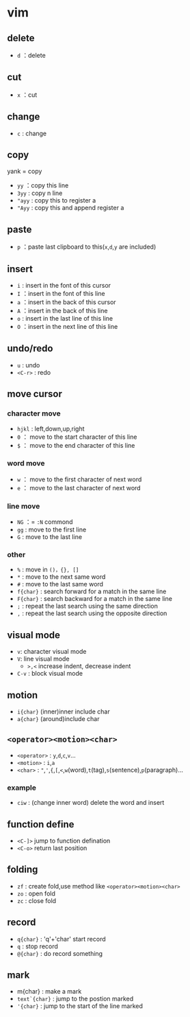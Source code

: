 # vim
## delete
- `d` ：delete
## cut
- `x` ：cut
## change
- `c` : change
## copy
 yank = copy
-  `yy` ：copy this line
-  `3yy` : copy n line
-  `"ayy` : copy this to register a
- `"Ayy` : copy this and append register a
## paste
- `p` ：paste last clipboard to this(`x`,`d`,`y` are included)
## insert
- `i` : insert in the font of this cursor
- `I` ：insert in the font of this line
- `a` ：insert in the back of this cursor
- `A` ：insert in the back of this line
- `o` : insert in the last line of this line
- `O` ：insert in the next line of this line

## undo/redo
- `u` : undo
- `<C-r>` : redo
## move cursor
### character move
- `hjkl` : left,down,up,right
- `0` ： move to the start character of this line
- `$` ： move to the end character of this line
### word move
- `w` ： move to the first character of next word
- `e` ： move to the last character of next word
### line move
- `NG` ：= `:N` commond
- `gg` : move to the first line
- `G` : move to the last line
### other
- `%` : move in `()，{}, []`
- `*` : move to the next same word
- `#` : move to the last same word
- `f{char}` : search forward for a match in the same line
- `F{char}` : search backward for a match in the same line
- `;` : repeat the last search using the same direction
- `,` : repeat the last search using the opposite direction

## visual mode
- `v`: character visual mode
- `V`: line visual mode
    - `>,<` increase indent, decrease indent
- `C-v` : block visual mode

## motion
- `i{char}` (inner)inner include char
- `a{char}` (around)include char

## `<operator><motion><char>`
- `<operator>` : `y`,`d`,`c`,`v`...
- `<motion>` : `i`,`a`
- `<char>` : `"`,`'`,`{`,`[`,`<`,`w`(word),`t`(tag),`s`(sentence),`p`(paragraph)...
### example
- `ciw` : (change inner word) delete the word and insert

## function define
- `<C-]>` jump to function defination
- `<C-o>` return last position

## folding
- `zf` : create fold,use method like `<operator><motion><char>`
- `zo` : open fold
- `zc` : close fold

## record
- `q{char}` : 'q'+'char' start record
- `q` : stop record
- `@{char}` : do record something

## mark
- m{char} : make a mark
- ```text`{char}``` : jump to the postion marked
- `'{char}` : jump to the start of the line marked
